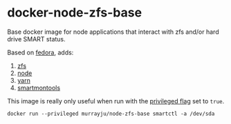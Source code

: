 # docker-node-zfs-base
Base docker image for node applications that interact with zfs and/or hard drive SMART status.

Based on [fedora](https://hub.docker.com/_/fedora/), adds:
1. [zfs](http://zfsonlinux.org/)
1. [node](https://nodejs.org/)
1. [yarn](https://yarnpkg.com)
1. [smartmontools](https://www.smartmontools.org/)

This image is really only useful when run with the [privileged flag](https://docs.docker.com/engine/reference/commandline/run/#full-container-capabilities---privileged) set to `true`.

```
docker run --privileged murrayju/node-zfs-base smartctl -a /dev/sda
```

